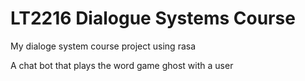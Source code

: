 # LT2216 Dialogue Systems Course

My dialoge system course project using rasa

A chat bot that plays the word game ghost with a user

